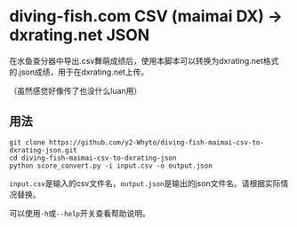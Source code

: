 # diving-fish.com CSV \(maimai DX\) -> dxrating.net JSON

在水鱼查分器中导出.csv舞萌成绩后，使用本脚本可以转换为dxrating.net格式的.json成绩，用于在dxrating.net上传。

（虽然感觉好像传了也没什么luan用）

## 用法

```shell
git clone https://github.com/y2-Whyto/diving-fish-maimai-csv-to-dxrating-json.git
cd diving-fish-maimai-csv-to-dxrating-json
python score_convert.py -i input.csv -o output.json
```

`input.csv`是输入的csv文件名，`output.json`是输出的json文件名。请根据实际情况替换。

可以使用`-h`或`--help`开关查看帮助说明。
